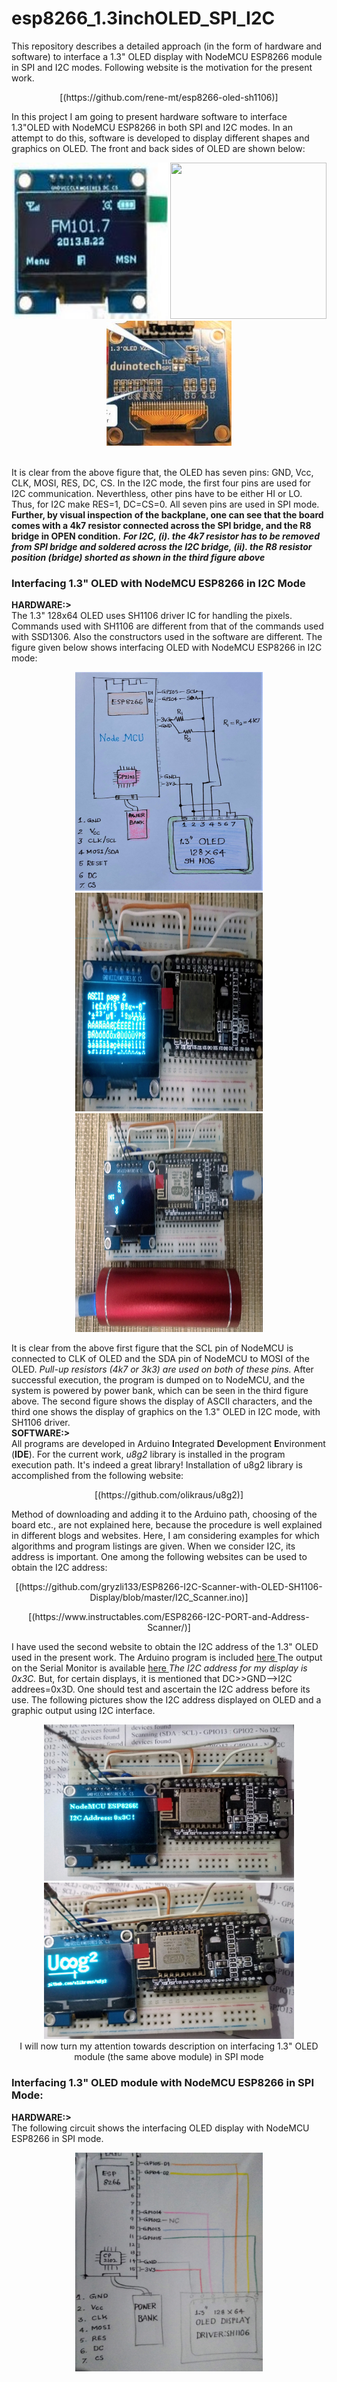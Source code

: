 # esp8266_1.3inchOLED_SPI_I2C
This repository describes a detailed approach (in the form of hardware and software) to interface a 1.3" OLED display with NodeMCU ESP8266 module in SPI and I2C modes. Following website is the motivation for the present work. <br>
<p align = "center">[(https://github.com/rene-mt/esp8266-oled-sh1106)]<p/>

In this project I am going to present hardware software to interface 1.3"OLED with NodeMCU ESP8266 in both SPI and I2C modes. In an attempt to do this, software is developed to display different shapes and graphics on OLED. The front and back sides of OLED are shown below:
<p align ="center"> 
  <img src="https://github.com/DrKRR/esp8266_1.3inchOLED_SPI_I2C/blob/main/s-l300%20(1).jpg" width="250" height="250"> 
      <img src="https://github.com/DrKRR/esp8266_1.3inchOLED_SPI_I2C/blob/main/1.3-Inch-128%C3%9764-OLED-Display-BackView.jpg" width="250" height="250">
          <img src="https://github.com/DrKRR/esp8266_1.3inchOLED_SPI_I2C/blob/main/1.3inch_I2C.jpg" width="200" height="200"> 
            <p/> 
      <br/>
It is clear from the above figure that, the OLED has seven pins: GND, Vcc, CLK, MOSI, RES, DC, CS. In the I2C mode, the first four pins are used for I2C communication. Neverthless, other pins have to be either HI or LO. Thus, for I2C make RES=1, DC=CS=0. All seven pins are used in SPI mode. <b>Further, by visual inspection of the backplane, one can see that the board comes with a 4k7 resistor connected across the SPI bridge, and the R8 bridge in OPEN condition.</b> <b><i>For I2C, (i). the 4k7 resistor has to be removed from SPI bridge and soldered across the I2C bridge, (ii). the R8 resistor position (bridge) shorted as shown in the third figure above</i></b>                                                                 
<h3>
  Interfacing 1.3" OLED with NodeMCU ESP8266 in I2C Mode 
  </h3>
  <h7>
  <b>HARDWARE:></b>
             </h7></br>
The 1.3" 128x64 OLED uses SH1106 driver IC for handling the pixels. Commands used with SH1106 are different from that of the commands used with SSD1306. Also the constructors used in the software are different. The figure given below shows interfacing OLED with NodeMCU ESP8266 in I2C mode:
<p align="center">
<img src="https://github.com/DrKRR/esp8266_1.3inchOLED_SPI_I2C/blob/main/SH1106_I2C.jpg" width=300" height="350"> 
 <img src="https://github.com/DrKRR/esp8266_1.3inchOLED_SPI_I2C/blob/main/SH1106_I2C_1.jpg" width=300" height="350">                                   
  <img src="https://github.com/DrKRR/esp8266_1.3inchOLED_SPI_I2C/blob/main/SH1106_I2C_2.jpg" width=300" height="350">                                                                          <p/>
It is clear from the above first figure that the SCL pin of NodeMCU is connected to CLK of OLED and the SDA pin of NodeMCU to MOSI of the OLED.
                                                                                                                <i> Pull-up resistors (4k7 or 3k3) are used on both of these pins.</i>
After successful execution, the program is dumped on to NodeMCU, and the system is powered by power bank, which can be seen in the third figure above. The second figure shows the display of ASCII characters, and the third one shows the display of graphics on the 1.3" OLED in I2C mode, with SH1106 driver.                                                                                                                
 <h7></br>
  <b>SOFTWARE:></b>
             </h7></br>
All programs are developed in Arduino <b>I</b>ntegrated <b>D</b>evelopment <b>E</b>nvironment (<b>IDE</b>). For the current work, <i>u8g2</i> library is installed in the program execution path. It's indeed a great library! Installation of u8g2 library is accomplished from the following website:
<p align = "center"> [(https://github.com/olikraus/u8g2)] <p/> 
Method of downloading and adding it to the Arduino path, choosing of the board etc., are not explained here, because the procedure is well explained in different blogs and websites. Here, I am considering examples for which algorithms and program listings are given.
When we consider I2C, its address is important. One among the following websites can be used to obtain the I2C address:
<p align = "center">[(https://github.com/gryzli133/ESP8266-I2C-Scanner-with-OLED-SH1106-Display/blob/master/I2C_Scanner.ino)]<p/> 
<p align = "center">[(https://www.instructables.com/ESP8266-I2C-PORT-and-Address-Scanner/)]<p/>
I have used the second website to obtain the I2C address of the 1.3" OLED used in the present work. The Arduino program is included <a href="https://github.com/DrKRR/esp8266_1.3inchOLED_SPI_I2C/blob/main/1.3inch_OLED_I2C_test.ino"> here </a>
The output on the Serial Monitor is available <a href="https://github.com/DrKRR/esp8266_1.3inchOLED_SPI_I2C/blob/main/I2C_Serial_Monitor_Output.docx"> here </a>
<i>The I2C address for my display is 0x3C.</i> But, for certain displays, it is mentioned that DC>>GND-->I2C addrees=0x3D. One should test and ascertain the I2C address before its use. The following pictures show the I2C address displayed on OLED and a graphic output using I2C interface.
<p align="center">
<img src="https://github.com/DrKRR/esp8266_1.3inchOLED_SPI_I2C/blob/main/1.3inch_I2CDisp.jpg" width="400" height="250"> 
 <img src="https://github.com/DrKRR/esp8266_1.3inchOLED_SPI_I2C/blob/main/U8g2_logo_I2C.jpg" width="400" height="250"                                                                                                                    <p/> 
</br> 
I will now turn my attention towards description on interfacing 1.3" OLED module (the same above module) in SPI mode
<h3>
  Interfacing 1.3" OLED module with NodeMCU ESP8266 in SPI Mode:
  </h3>
 <h7>
  <b>HARDWARE:></b>
             </h7></br>
The following circuit shows the interfacing OLED display with NodeMCU ESP8266 in SPI mode. 
<p align="center">
<img src="https://github.com/DrKRR/esp8266_1.3inchOLED_SPI_I2C/blob/main/1.3_inch_OLED_SPI.jpg" width=300" height="350"> 
                                                                                                                </p>
